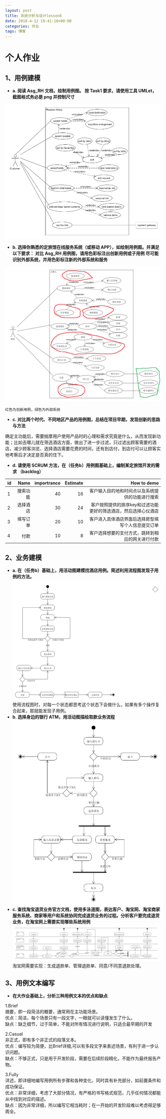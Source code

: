 ```yaml
---
layout: post
title: 系统分析与设计lesson6
date: 2018-4-12 19:41:10+00:00
categories: 作业
tags: 博客
---
```


# 个人作业

## 1、用例建模  
 - **a. 阅读 Asg_RH 文档，绘制用例图。 按 Task1 要求，请使用工具 UMLet，截图格式务必是 png 并控制尺寸**

 ![Alt text](https://raw.githubusercontent.com/CWmaxwell/test_git2/master/picture/hw3/pic1.png)

 - **b. 选择你熟悉的定旅馆在线服务系统（或移动 APP），如绘制用例图。并满足以下要求：  对比 Asg_RH 用例图，请用色彩标注出创新用例或子用例  尽可能识别外部系统，并用色彩标注新的外部系统和服务**

 ![Alt text](https://raw.githubusercontent.com/CWmaxwell/test_git2/master/picture/hw3/pic3.png)

    红色为创新用例，绿色为外部系统  
 - **c. 对比两个时代、不同地区产品的用例图，总结在项目早期，发现创新的思路与方法**  

确定主功能后，需要揣摩用户使用产品时的心理和需求究竟是什么，从而发现新功能；比如去哪儿就在筛选酒店方面，做出了进一步过滤，只过滤出顾客需要的酒店，减少顾客浏览、选择酒店需要花费的时间，还有到店付，到店付可以让顾客实地考察后才决定是否真的住下。
 - **d. 请使用 SCRUM 方法，在（任务b）用例图基础上，编制某定旅馆开发的需求 （backlog）**

|id      |Name        |importrance |Estimate    |How to demo  |
| ------ |---------:  |---------:  |--------:   |---------:   |
|1       |搜索功能     |   40       |16          |客户输入目的地和时间点以及系统提供的功能进行搜索
|2       |选择酒店     |   30       |24          |客户按照提供的排序key和过滤功能更好的筛选酒店，然后选择心仪酒店
|3       |填写订单     |   20       |10          |客户进入具体酒店界面后选择房型填写个人信息提交订单
|4       |付款         |   10       |8           |客户选择想要的支付方式，跳转到相应的网关进行付款

## 2、业务建模
 - **a. 在（任务b）基础上，用活动图建模找酒店用例。简述利用流程图发现子用例的方法。**
![Alt text](https://raw.githubusercontent.com/CWmaxwell/test_git2/master/picture/hw3/pic4.png)
使用流程图时，对每一个状态都思考这个状态下会做什么，如果有多个操作复合起来，那就能发现子用例。
 - **b. 选择身边的银行 ATM，用活动图描绘取款业务流程**
 ![Alt text](https://raw.githubusercontent.com/CWmaxwell/test_git2/master/picture/hw3/pic5.png)
 - **c. 查找淘宝退货业务官方文档，使用多泳道图，表达客户、淘宝网、淘宝商家服务系统、商家等用户和系统协同完成退货业务的过程。分析客户要完成退货业务，在淘宝网上需要实现哪些系统用例**
 ![Alt text](https://raw.githubusercontent.com/CWmaxwell/test_git2/master/picture/hw3/pic6.png)
淘宝网需要实现：生成退款单、管理退款单、同意/不同意退款处理。
## 3、用例文本编写
 - **在大作业基础上，分析三种用例文本的优点和缺点**

1.Brief  
摘要，即一段简洁的概要，通常用在主功能场景。  
优点：简洁，每个场景只有一段文字，一眼就可以读懂发生了什么。  
缺点：缺乏细节，过于简单，不能对所有情况进行说明，只适合最早期的开发

2.Casual  
非正式，即有多个非正式的段落文本。  
优点：编写较为简便，比Brief详细,可以有多段文字来表述场景，有利于进一步认识问题。   
缺点：不够正式，只是用于开发阶段，需要在后续阶段精化，不能作为最终报告产物。

3.Fully  
详述，即详细地编写用例所有步骤和各种变化，同时具有补充部分，如前置条件和成功保证。  
优点：非常详细，考虑了大部分情况，有严格的书写格式规范，几乎任何情况都能从中找到对应的描述。  
缺点：因为非常详细，所以编写它相当耗时；在一开始的开发阶段难以考虑得足够周全。